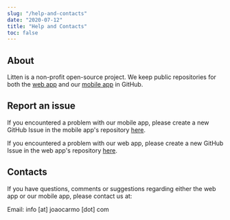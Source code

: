 ```yaml
---
slug: "/help-and-contacts"
date: "2020-07-12"
title: "Help and Contacts"
toc: false
---
```


## About

Litten is a non-profit open-source project. We keep public repositories for both the [web app][webapp] and our [mobile app][mobileapp] in GitHub.

## Report an issue

If you encountered a problem with our mobile app, please create a new GitHub Issue in the mobile app's repository [here][mobileappissue].

If you encountered a problem with our web app, please create a new GitHub Issue in the web app's repository [here][webappissue].

## Contacts

If you have questions, comments or suggestions regarding either the web app or our mobile app, please contact us at:

Email: info [at] joaocarmo [dot] com

<!-- References -->

[webapp]: https://github.com/joaocarmo/litten-web
[mobileapp]: https://github.com/joaocarmo/litten-ios
[mobileappissue]: https://github.com/joaocarmo/litten-ios/issues/new
[webappissue]: https://github.com/joaocarmo/litten-web/issues/new
